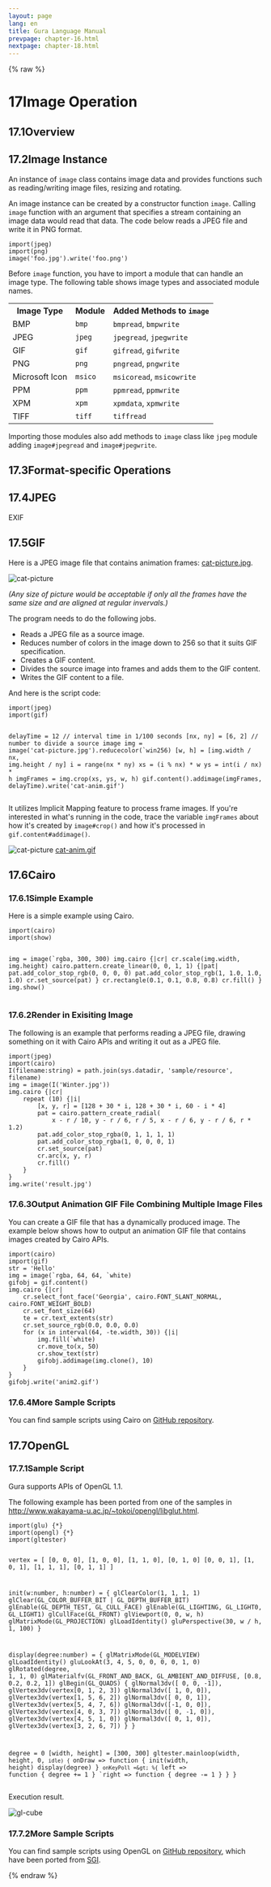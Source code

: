 ```yaml
---
layout: page
lang: en
title: Gura Language Manual
prevpage: chapter-16.html
nextpage: chapter-18.html
---
```

{% raw %}
<h1><span class="caption-index-1">17</span><a name="anchor-17"></a>Image Operation</h1>
<h2><span class="caption-index-2">17.1</span><a name="anchor-17-1"></a>Overview</h2>
<h2><span class="caption-index-2">17.2</span><a name="anchor-17-2"></a>Image Instance</h2>
<p>
An instance of <code>image</code> class contains image data and provides functions such as reading/writing image files, resizing and rotating.
</p>
<p>
An image instance can be created by a constructor function <code>image</code>. Calling <code>image</code> function with an argument that specifies a stream containing an image data would read that data. The code below reads a JPEG file and write it in PNG format.
</p>
<pre><code>import(jpeg)
import(png)
image('foo.jpg').write('foo.png')
</code></pre>
<p>
Before <code>image</code> function, you have to import a module that can handle an image type. The following table shows image types and associated module names.
</p>
<p>
<table>
<tr>
<th>
Image Type</th>
<th>
Module</th>
<th>
Added Methods to <code>image</code></th>
</tr>

<tr>
<td>
BMP</td>
<td>
<code>bmp</code></td>
<td>
<code>bmpread</code>, <code>bmpwrite</code></td>
</tr>

<tr>
<td>
JPEG</td>
<td>
<code>jpeg</code></td>
<td>
<code>jpegread</code>, <code>jpegwrite</code></td>
</tr>

<tr>
<td>
GIF</td>
<td>
<code>gif</code></td>
<td>
<code>gifread</code>, <code>gifwrite</code></td>
</tr>

<tr>
<td>
PNG</td>
<td>
<code>png</code></td>
<td>
<code>pngread</code>, <code>pngwrite</code></td>
</tr>

<tr>
<td>
Microsoft Icon</td>
<td>
<code>msico</code></td>
<td>
<code>msicoread</code>, <code>msicowrite</code></td>
</tr>

<tr>
<td>
PPM</td>
<td>
<code>ppm</code></td>
<td>
<code>ppmread</code>, <code>ppmwrite</code></td>
</tr>

<tr>
<td>
XPM</td>
<td>
<code>xpm</code></td>
<td>
<code>xpmdata</code>, <code>xpmwrite</code></td>
</tr>

<tr>
<td>
TIFF</td>
<td>
<code>tiff</code></td>
<td>
<code>tiffread</code></td>
</tr>

</table>

</p>
<p>
Importing those modules also add methods to <code>image</code> class like <code>jpeg</code> module adding <code>image#jpegread</code> and <code>image#jpegwrite</code>.
</p>
<h2><span class="caption-index-2">17.3</span><a name="anchor-17-3"></a>Format-specific Operations</h2>
<h2><span class="caption-index-2">17.4</span><a name="anchor-17-4"></a>JPEG</h2>
<p>
EXIF
</p>
<h2><span class="caption-index-2">17.5</span><a name="anchor-17-5"></a>GIF</h2>
<p>
Here is a JPEG image file that contains animation frames: <a href="../images/cat-picture.jpg">cat-picture.jpg</a>.
</p>
<p>
<img src="../images/cat-picture.jpg" alt="cat-picture">
</p>
<p>
<em>(Any size of picture would be acceptable if only all the frames have the same size and are aligned at regular invervals.)</em>
</p>
<p>
The program needs to do the following jobs.
</p>
<ul>
<li>Reads a JPEG file as a source image.</li>
<li>Reduces number of colors in the image down to 256 so that it suits GIF specification.</li>
<li>Creates a GIF content.</li>
<li>Divides the source image into frames and adds them to the GIF content.</li>
<li>Writes the GIF content to a file.</li>
</ul>
<p>
And here is the script code:
</p>
<pre><code>import(jpeg)
import(gif)

delayTime = 12             // interval time in 1/100 seconds
[nx, ny] = [6, 2]          // number to divide a source image
img = image('cat-picture.jpg').reducecolor(`win256)
[w, h] = [img.width / nx, img.height / ny]
i = range(nx * ny)
xs = (i % nx) * w
ys = int(i / nx) * h
imgFrames = img.crop(xs, ys, w, h)
gif.content().addimage(imgFrames, delayTime).write('cat-anim.gif')
</code></pre>
<p>
It utilizes Implicit Mapping feature to process frame images. If you're interested in what's running in the code, trace the variable <code>imgFrames</code> about how it's created by <code>image#crop()</code> and how it's processed in <code>gif.content#addimage()</code>.
</p>
<p>
<img src="../images/cat-anim.gif" alt="cat-picture"> <a href="../images/cat-anim.gif">cat-anim.gif</a>
</p>
<h2><span class="caption-index-2">17.6</span><a name="anchor-17-6"></a>Cairo</h2>
<h3><span class="caption-index-3">17.6.1</span><a name="anchor-17-6-1"></a>Simple Example</h3>
<p>
Here is a simple example using Cairo.
</p>
<pre><code>import(cairo)
import(show)

img = image(`rgba, 300, 300)
img.cairo {|cr|
    cr.scale(img.width, img.height)
    cairo.pattern.create_linear(0, 0, 1, 1) {|pat|
        pat.add_color_stop_rgb(0, 0, 0, 0)
        pat.add_color_stop_rgb(1, 1.0, 1.0, 1.0)
        cr.set_source(pat)
    }
    cr.rectangle(0.1, 0.1, 0.8, 0.8)
    cr.fill()
}
img.show()
</code></pre>
<h3><span class="caption-index-3">17.6.2</span><a name="anchor-17-6-2"></a>Render in Exisiting Image</h3>
<p>
The following is an example that performs reading a JPEG file, drawing something on it with Cairo APIs and writing it out as a JPEG file.
</p>
<pre><code>import(jpeg)
import(cairo)
I(filename:string) = path.join(sys.datadir, 'sample/resource', filename)
img = image(I('Winter.jpg'))
img.cairo {|cr|
    repeat (10) {|i|
        [x, y, r] = [128 + 30 * i, 128 + 30 * i, 60 - i * 4]
        pat = cairo.pattern_create_radial(
            x - r / 10, y - r / 6, r / 5, x - r / 6, y - r / 6, r * 1.2)
        pat.add_color_stop_rgba(0, 1, 1, 1, 1)
        pat.add_color_stop_rgba(1, 0, 0, 0, 1)
        cr.set_source(pat)
        cr.arc(x, y, r)
        cr.fill()
    }
}
img.write('result.jpg')
</code></pre>
<h3><span class="caption-index-3">17.6.3</span><a name="anchor-17-6-3"></a>Output Animation GIF File Combining Multiple Image Files</h3>
<p>
You can create a GIF file that has a dynamically produced image. The example below shows how to output an animation GIF file that contains images created by Cairo APIs.
</p>
<pre><code>import(cairo)
import(gif)
str = 'Hello'
img = image(`rgba, 64, 64, `white)
gifobj = gif.content()
img.cairo {|cr|
    cr.select_font_face('Georgia', cairo.FONT_SLANT_NORMAL, cairo.FONT_WEIGHT_BOLD)
    cr.set_font_size(64)
    te = cr.text_extents(str)
    cr.set_source_rgb(0.0, 0.0, 0.0)
    for (x in interval(64, -te.width, 30)) {|i|
        img.fill(`white)
        cr.move_to(x, 50)
        cr.show_text(str)
        gifobj.addimage(img.clone(), 10)
    }
}
gifobj.write('anim2.gif')
</code></pre>
<h3><span class="caption-index-3">17.6.4</span><a name="anchor-17-6-4"></a>More Sample Scripts</h3>
<p>
You can find sample scripts using Cairo on <a href="https://github.com/gura-lang/gura/tree/master/sample/cairo/">GitHub repository</a>.
</p>
<h2><span class="caption-index-2">17.7</span><a name="anchor-17-7"></a>OpenGL</h2>
<h3><span class="caption-index-3">17.7.1</span><a name="anchor-17-7-1"></a>Sample Script</h3>
<p>
Gura supports APIs of OpenGL 1.1.
</p>
<p>
The following example has been ported from one of the samples in <a href="http://www.wakayama-u.ac.jp/~tokoi/opengl/libglut.html">http://www.wakayama-u.ac.jp/~tokoi/opengl/libglut.html</a>.
</p>
<pre><code>import(glu) {*}
import(opengl) {*}
import(gltester)

vertex = [
    [0, 0, 0], [1, 0, 0], [1, 1, 0], [0, 1, 0]
    [0, 0, 1], [1, 0, 1], [1, 1, 1], [0, 1, 1]
]

init(w:number, h:number) = {
    glClearColor(1, 1, 1, 1)
    glClear(GL_COLOR_BUFFER_BIT | GL_DEPTH_BUFFER_BIT)
    glEnable(GL_DEPTH_TEST, GL_CULL_FACE)
    glEnable(GL_LIGHTING, GL_LIGHT0, GL_LIGHT1)
    glCullFace(GL_FRONT)
    glViewport(0, 0, w, h)
    glMatrixMode(GL_PROJECTION)
    glLoadIdentity()
    gluPerspective(30, w / h, 1, 100)
}

display(degree:number) = {
    glMatrixMode(GL_MODELVIEW)
    glLoadIdentity()
    gluLookAt(3, 4, 5, 0, 0, 0, 0, 1, 0)
    glRotated(degree, 1, 1, 0)
    glMaterialfv(GL_FRONT_AND_BACK,
            GL_AMBIENT_AND_DIFFUSE, [0.8, 0.2, 0.2, 1])
    glBegin(GL_QUADS) {
        glNormal3dv([ 0,  0, -1]), glVertex3dv(vertex[0, 1, 2, 3])
        glNormal3dv([ 1,  0,  0]), glVertex3dv(vertex[1, 5, 6, 2])
        glNormal3dv([ 0,  0,  1]), glVertex3dv(vertex[5, 4, 7, 6])
        glNormal3dv([-1,  0,  0]), glVertex3dv(vertex[4, 0, 3, 7])
        glNormal3dv([ 0, -1,  0]), glVertex3dv(vertex[4, 5, 1, 0])
        glNormal3dv([ 0,  1,  0]), glVertex3dv(vertex[3, 2, 6, 7])
    }
}

degree = 0
[width, height] = [300, 300]
gltester.mainloop(width, height, 0, `idle) {
    `onDraw =&gt; function {
        init(width, height)
        display(degree)
    }
    `onKeyPoll =&gt; %{
        `left =&gt; function { degree += 1 }
        `right =&gt; function { degree -= 1 }
    }
}
</code></pre>
<p>
Execution result.
</p>
<p>
<img src="../images/gl-cube.png" alt="gl-cube">
</p>
<h3><span class="caption-index-3">17.7.2</span><a name="anchor-17-7-2"></a>More Sample Scripts</h3>
<p>
You can find sample scripts using OpenGL on <a href="https://github.com/gura-lang/gura/tree/master/sample/opengl/">GitHub repository</a>, which have been ported from <a href="http://www.sgi.com/products/software/opengl/examples/samples/">SGI</a>.
</p>
<p />

{% endraw %}
